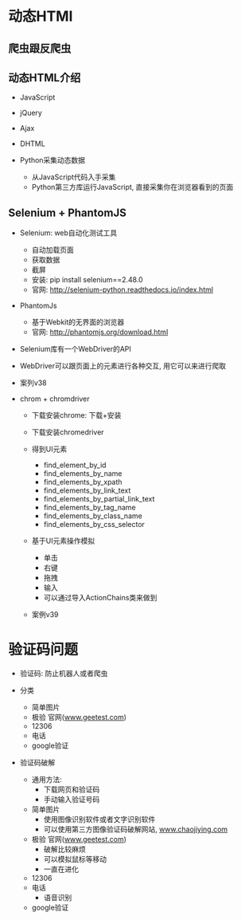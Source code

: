 # 动态HTMl

## 爬虫跟反爬虫

## 动态HTML介绍
- JavaScript
- jQuery
- Ajax
- DHTML

- Python采集动态数据
    - 从JavaScript代码入手采集
    - Python第三方库运行JavaScript, 直接采集你在浏览器看到的页面
    
## Selenium + PhantomJS
- Selenium: web自动化测试工具
    - 自动加载页面
    - 获取数据
    - 截屏
    - 安装: pip install selenium==2.48.0
    - 官网: http://selenium-python.readthedocs.io/index.html
- PhantomJs
    - 基于Webkit的无界面的浏览器
    - 官网: http://phantomjs.org/download.html
- Selenium库有一个WebDriver的API
- WebDriver可以跟页面上的元素进行各种交互, 用它可以来进行爬取
- 案列v38

- chrom + chromdriver
    - 下载安装chrome: 下载+安装
    - 下载安装chromedriver
    
    - 得到UI元素
        - find_element_by_id
        - find_elements_by_name
        - find_elements_by_xpath
        - find_elements_by_link_text
        - find_elements_by_partial_link_text
        - find_elements_by_tag_name
        - find_elements_by_class_name
        - find_elements_by_css_selector
    - 基于UI元素操作模拟
        - 单击
        - 右键
        - 拖拽
        - 输入
        - 可以通过导入ActionChains类来做到
    - 案例v39
 
    
# 验证码问题
- 验证码: 防止机器人或者爬虫
- 分类
    - 简单图片
    - 极验 官网(www.geetest.com)
    - 12306
    - 电话
    - google验证
    
- 验证码破解
    - 通用方法: 
        - 下载网页和验证码
        - 手动输入验证号码
    - 简单图片
        - 使用图像识别软件或者文字识别软件
        - 可以使用第三方图像验证码破解网站, www.chaojiying.com
    - 极验 官网(www.geetest.com)
        - 破解比较麻烦
        - 可以模拟鼠标等移动
        - 一直在进化
    - 12306
    - 电话
        - 语音识别
    - google验证